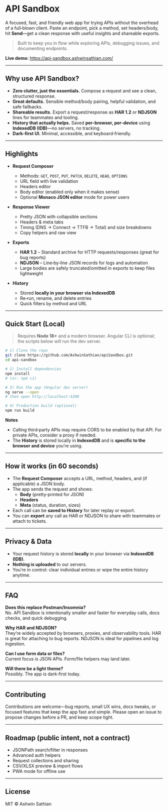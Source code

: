 # API Sandbox

A focused, fast, and friendly web app for trying APIs without the overhead of a full‑blown client. Paste an endpoint, pick a method, set headers/body, hit **Send**—get a clean response with useful insights and shareable exports.

> Built to keep you in flow while exploring APIs, debugging issues, and documenting endpoints.

**Live demo:** https://api-sandbox.ashwinsathian.com/

---

## Why use API Sandbox?

- **Zero clutter, just the essentials.** Compose a request and see a clean, structured response.
- **Great defaults.** Sensible method/body pairing, helpful validation, and safe fallbacks.
- **Shareable results.** Export a request/response as **HAR 1.2** or **NDJSON** lines for teammates and tooling.
- **History that actually helps.** Saved **per‑browser, per‑device** using **IndexedDB (IDB)**—no servers, no tracking.
- **Dark‑first UI.** Minimal, accessible, and keyboard‑friendly.

---

## Highlights

- **Request Composer**

  - Methods: `GET`, `POST`, `PUT`, `PATCH`, `DELETE`, `HEAD`, `OPTIONS`
  - URL field with live validation
  - Headers editor
  - Body editor (enabled only when it makes sense)
  - Optional **Monaco JSON editor** mode for power users

- **Response Viewer**

  - Pretty JSON with collapsible sections
  - Headers & meta tabs
  - Timing (DNS → Connect → TTFB → Total) and size breakdowns
  - Copy helpers and raw view

- **Exports**

  - **HAR 1.2** – Standard archive for HTTP requests/responses (great for bug reports)
  - **NDJSON** – Line‑by‑line JSON records for logs and automation
  - Large bodies are safely truncated/omitted in exports to keep files lightweight

- **History**
  - Stored **locally in your browser via IndexedDB**
  - Re‑run, rename, and delete entries
  - Quick filters by method and URL

---

## Quick Start (Local)

> Requires **Node 18+** and a modern browser. Angular CLI is optional; the scripts below will run the dev server.

```bash
# 1) Clone the repo
git clone https://github.com/AshwinSathian/apiSandbox.git
cd api-sandbox

# 2) Install dependencies
npm install
# (or: npm ci)

# 3) Run the app (Angular dev server)
ng serve --open
# then open http://localhost:4200

# 4) Production build (optional)
npm run build
```

**Notes**

- Calling third‑party APIs may require CORS to be enabled by that API. For private APIs, consider a proxy if needed.
- The **History** is stored locally in **IndexedDB** and is **specific to the browser and device** you’re using.

---

## How it works (in 60 seconds)

- The **Request Composer** accepts a URL, method, headers, and (if applicable) a JSON body.
- The app sends the request and shows:
  - **Body** (pretty‑printed for JSON)
  - **Headers**
  - **Meta** (status, duration, sizes)
- Each call can be **saved to History** for later replay or export.
- You can **export** any call as HAR or NDJSON to share with teammates or attach to tickets.

---

## Privacy & Data

- Your request history is stored **locally** in your browser via **IndexedDB (IDB)**.
- **Nothing is uploaded** to our servers.
- You’re in control: clear individual entries or wipe the entire history anytime.

---

## FAQ

**Does this replace Postman/Insomnia?**  
No. API Sandbox is intentionally smaller and faster for everyday calls, docs checks, and quick debugging.

**Why HAR and NDJSON?**  
They’re widely accepted by browsers, proxies, and observability tools. HAR is great for attaching to bug reports. NDJSON is ideal for pipelines and log ingestion.

**Can I use form data or files?**  
Current focus is JSON APIs. Form/file helpers may land later.

**Will there be a light theme?**  
Possibly. The app is dark‑first today.

---

## Contributing

Contributions are welcome—bug reports, small UX wins, docs tweaks, or focused features that keep the app fast and simple. Please open an issue to propose changes before a PR, and keep scope tight.

---

## Roadmap (public intent, not a contract)

- JSONPath search/filter in responses
- Advanced auth helpers
- Request collections and sharing
- CSV/XLSX preview & import flows
- PWA mode for offline use

---

## License

MIT © Ashwin Sathian
